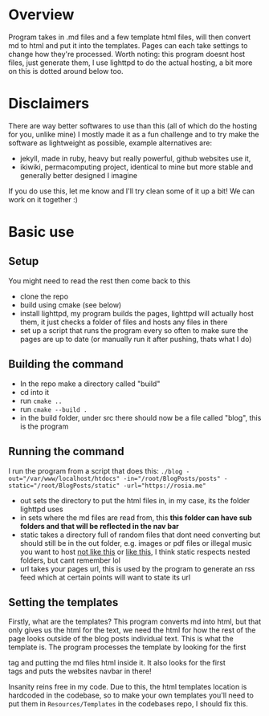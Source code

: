 
# Overview
Program takes in .md files and a few template html files, will then convert md to html and put it into the templates. 
Pages can each take settings to change how they're processed. Worth noting: this program doesnt host files, just generate them, 
I use lighttpd to do the actual hosting, a bit more on this is dotted around below too.

# Disclaimers
There are way better softwares to use than this (all of which do the hosting for you, unlike mine) I mostly made it as a fun 
challenge and to try make the software as lightweight as possible, example alternatives are:
- jekyll, made in ruby, heavy but really powerful, github websites use it,
- ikiwiki, permacomputing project, identical to mine but more stable and generally better designed I imagine

If you do use this, let me know and I'll try clean some of it up a bit! We can work on it together :)

# Basic use

## Setup
You might need to read the rest then come back to this
- clone the repo
- build using cmake (see below)
- install lighttpd, my program builds the pages, lighttpd will actually host them, it just checks a folder of files and
hosts any files in there
- set up a script that runs the program every so often to make sure the pages are up to date (or manually run it after
pushing, thats what I do)

## Building the command
- In the repo make a directory called "build"
- cd into it
- run ``cmake ..``
- run ``cmake --build .``
- in the build folder, under src there should now be a file called "blog", this is the program

## Running the command
I run the program from a script that does this:
``./blog -out="/var/www/localhost/htdocs" -in="/root/BlogPosts/posts" -static="/root/BlogPosts/static" -url="https://rosia.me"``
- out sets the directory to put the html files in, in my case, its the folder lighttpd uses
- in sets where the md files are read from, this __this folder can have sub folders and that will be reflected in the nav bar__
- static takes a directory full of random files that dont need converting but should still be in the out folder,
e.g. images or pdf files or illegal music you want to host [not like this](https://www.rosia.me/leon-rosselson/)
or [like this](https://www.rosia.me/traps-and-lessons/), I think static respects nested folders, but cant remember lol
- url takes your pages url, this is used by the program to generate an rss feed which at certain points will want to state its url

## Setting the templates
Firstly, what are the templates? This program converts md into html, but that only gives us the html for the text, we need the 
html for how the rest of the page looks outside of the blog posts individual text. This is what the template is. 
The program processes the template by looking for the first <article></article> tag and putting the md files html inside it. 
It also looks for the first <nav></nav> tags and puts the websites navbar in there!

Insanity reins free in my code. Due to this, the html templates location is hardcoded in the codebase, so to make your own 
templates you'll need to put them in ``Resources/Templates`` in the codebases repo, I should fix this.


